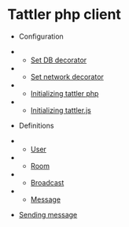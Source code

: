 # Tattler php client

* Configuration
* * [Set DB decorator](configuration/db.md)
* * [Set network decorator](configuration/network.md)
* * [Initializing tattler php](configuration/php.md)
* * [Initializing tattler.js](configuration/js.md)

* Definitions
* * [User](definitions/user.md)
* * [Room](definitions/room.md)
* * [Broadcast](definitions/broadcast.md)
* * [Message](definitions/message.md)

* [Sending message](send/readme.md)